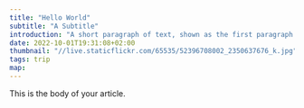 ```yaml
---
title: "Hello World"
subtitle: "A Subtitle"
introduction: "A short paragraph of text, shown as the first paragraph of the article, and on list pages."
date: 2022-10-01T19:31:08+02:00
thumbnail: "//live.staticflickr.com/65535/52396708002_2350637676_k.jpg"
tags: trip
map: 
---
```

This is the body of your article.
